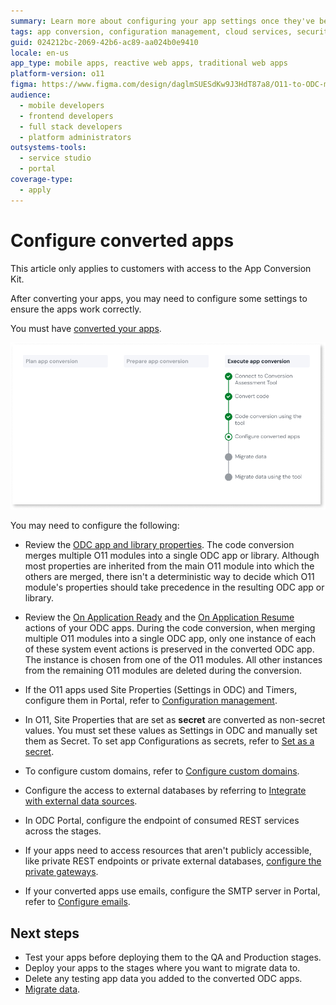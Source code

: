 ```yaml
---
summary: Learn more about configuring your app settings once they've been converted to ODC
tags: app conversion, configuration management, cloud services, security, custom domains
guid: 024212bc-2069-42b6-ac89-aa024b0e9410
locale: en-us
app_type: mobile apps, reactive web apps, traditional web apps
platform-version: o11
figma: https://www.figma.com/design/daglmSUESdKw9J3HdT87a8/O11-to-ODC-migration?m=auto&node-id=2150-444&t=HG8PieYurYat1wsj-1
audience:
  - mobile developers
  - frontend developers
  - full stack developers
  - platform administrators
outsystems-tools:
  - service studio
  - portal
coverage-type:
  - apply
---
```


# Configure converted apps

<div class="info" markdown="1">

This article only applies to customers with access to the App Conversion Kit.

</div>

After converting your apps, you may need to configure some settings to ensure the apps work correctly.

You must have [converted your apps](execute-about-migrate-code.md).

![A diagram displaying the current state of app conversion, highlighting the 'Execute app conversion' step.](images/execute-config-migrated-apps-diag.png "Diagram of App Conversion Process")

You may need to configure the following:

* Review the [ODC app and library properties](https://success.outsystems.com/documentation/outsystems_developer_cloud/building_apps/libraries/edit_app_and_library_properties/). The code conversion merges multiple O11 modules into a single ODC app or library. Although most properties are inherited from the main O11 module into which the others are merged, there isn't a deterministic way to decide which O11 module's properties should take precedence in the resulting ODC app or library.

* Review the [On Application Ready](https://success.outsystems.com/documentation/outsystems_developer_cloud/building_apps/application_logic/on_application_ready/) and the [On Application Resume](https://success.outsystems.com/documentation/outsystems_developer_cloud/building_apps/application_logic/on_application_resume/) actions of your ODC apps. During the code conversion, when merging multiple O11 modules into a single ODC app, only one instance of each of these system event actions is preserved in the converted ODC app. The instance is chosen from one of the O11 modules. All other instances from the remaining O11 modules are deleted during the conversion.

* If the O11 apps used Site Properties (Settings in ODC) and Timers, configure them in Portal, refer to [Configuration management](https://success.outsystems.com/documentation/outsystems_developer_cloud/managing_outsystems_platform_and_apps/configuration_management/).

* In O11, Site Properties that are set as **secret** are converted as non-secret values. You must set these values as Settings in ODC and manually set them as Secret. To set app Configurations as secrets, refer to [Set as a secret](https://success.outsystems.com/documentation/outsystems_developer_cloud/security_of_outsystems_developer_cloud/set_as_secret/).

* To configure custom domains, refer to [Configure custom domains](https://success.outsystems.com/documentation/outsystems_developer_cloud/managing_outsystems_platform_and_apps/configure_custom_domains_for_apps/).

* Configure the access to external databases by referring to [Integrate with external data sources](https://success.outsystems.com/documentation/outsystems_developer_cloud/integration_with_external_systems/integrate_with_external_data_sources/).

* In ODC Portal, configure the endpoint of consumed REST services across the stages.

* If your apps need to access resources that aren't publicly accessible, like private REST endpoints or private external databases, [configure the private gateways](https://success.outsystems.com/documentation/outsystems_developer_cloud/managing_outsystems_platform_and_apps/configure_a_private_gateway_to_your_network/).

* If your converted apps use emails, configure the SMTP server in Portal, refer to [Configure emails](https://success.outsystems.com/documentation/outsystems_developer_cloud/managing_outsystems_platform_and_apps/configure_emails/).

## Next steps

* Test your apps before deploying them to the QA and Production stages.
* Deploy your apps to the stages where you want to migrate data to.
* Delete any testing app data you added to the converted ODC apps.
* [Migrate data](execute-about-migrate-data.md).
